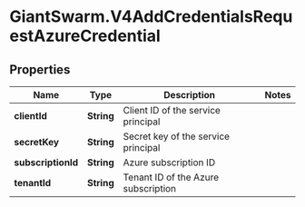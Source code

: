 # GiantSwarm.V4AddCredentialsRequestAzureCredential

## Properties

Name | Type | Description | Notes
------------ | ------------- | ------------- | -------------
**clientId** | **String** | Client ID of the service principal | 
**secretKey** | **String** | Secret key of the service principal | 
**subscriptionId** | **String** | Azure subscription ID | 
**tenantId** | **String** | Tenant ID of the Azure subscription | 


